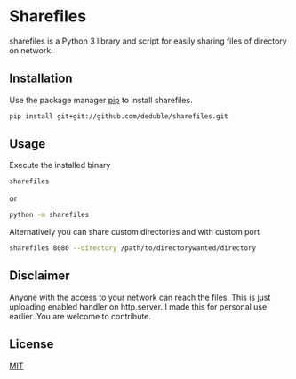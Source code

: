 # Sharefiles

sharefiles is a Python 3 library and script for easily sharing files of directory on network.

## Installation

Use the package manager [pip](https://pip.pypa.io/en/stable/) to install sharefiles.

```bash
pip install git+git://github.com/deduble/sharefiles.git
```

## Usage

Execute the installed binary


```bash
sharefiles
```

or

```bash
python -m sharefiles

```

Alternatively you can share custom directories and with custom port
```bash
sharefiles 8080 --directory /path/to/directorywanted/directory
```
## Disclaimer
Anyone with the access to your network can reach the files. This is just uploading enabled handler on http.server. I made this for personal use earlier. You are welcome to contribute.

## License
[MIT](https://choosealicense.com/licenses/mit/)